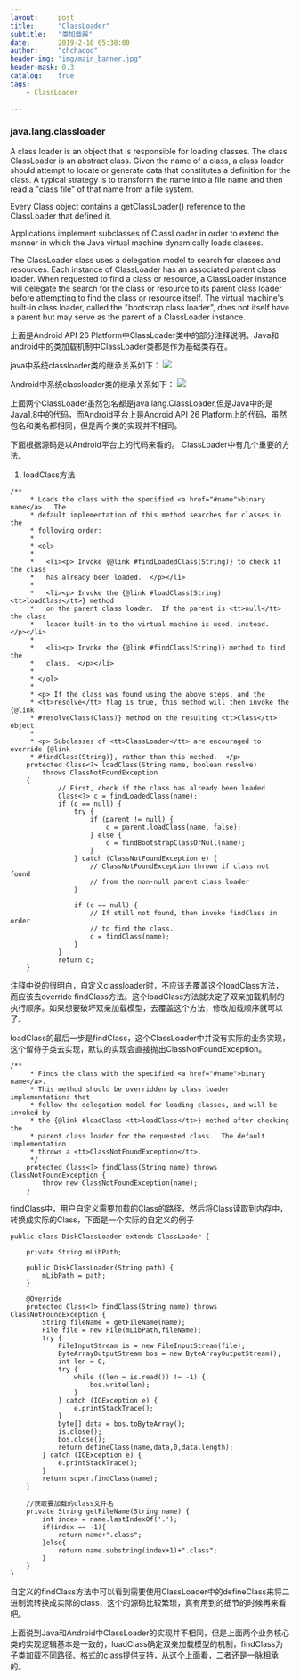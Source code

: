 ```yaml
---
layout:     post
title:      "ClassLoader"
subtitle:   "类加载器"
date:       2019-2-10 05:30:00
author:     "chchaooo"
header-img: "img/main_banner.jpg"
header-mask: 0.3
catalog:    true
tags:
    - ClassLoader
   
---
```


### java.lang.classloader

A class loader is an object that is responsible for loading classes. The class ClassLoader is an abstract class.  Given the name of a class, a class loader should attempt to locate or generate data that constitutes a definition for the class.  A
typical strategy is to transform the name into a file name and then read a "class file" of that name from a file system.

Every Class object contains a getClassLoader() reference to the ClassLoader that defined it.

Applications implement subclasses of ClassLoader in order to extend the manner in which the Java virtual machine dynamically loads classes.

The ClassLoader class uses a delegation model to search for
classes and resources.  Each instance of ClassLoader has an
associated parent class loader.  When requested to find a class or resource, a ClassLoader instance will delegate the search for the class or resource to its parent class loader before attempting to find the class or resource itself.  The virtual machine's built-in class loader, called the "bootstrap class loader", does not itself have a parent but may serve as the parent of a ClassLoader instance.

上面是Android API 26 Platform中ClassLoader类中的部分注释说明。Java和android中的类加载机制中ClassLoader类都是作为基础类存在。

java中系统classloader类的继承关系如下：
![](https://cl.ly/83e00a201383/23alkdsj.png)

Android中系统classloader类的继承关系如下：
![](https://cl.ly/8c6ac9e9dc84/%E5%B1%8F%E5%B9%95%E5%BF%AB%E7%85%A7%202019-02-13%20%E4%B8%8B%E5%8D%884.38.26.png)

上面两个ClassLoader虽然包名都是java.lang.ClassLoader,但是Java中的是Java1.8中的代码，而Android平台上是Android API 26 Platform上的代码，虽然包名和类名都相同，但是两个类的实现并不相同。

下面根据源码是以Android平台上的代码来看的。
ClassLoader中有几个重要的方法。
1. loadClass方法
```
/**
     * Loads the class with the specified <a href="#name">binary name</a>.  The
     * default implementation of this method searches for classes in the
     * following order:
     *
     * <ol>
     *
     *   <li><p> Invoke {@link #findLoadedClass(String)} to check if the class
     *   has already been loaded.  </p></li>
     *
     *   <li><p> Invoke the {@link #loadClass(String) <tt>loadClass</tt>} method
     *   on the parent class loader.  If the parent is <tt>null</tt> the class
     *   loader built-in to the virtual machine is used, instead.  </p></li>
     *
     *   <li><p> Invoke the {@link #findClass(String)} method to find the
     *   class.  </p></li>
     *
     * </ol>
     *
     * <p> If the class was found using the above steps, and the
     * <tt>resolve</tt> flag is true, this method will then invoke the {@link
     * #resolveClass(Class)} method on the resulting <tt>Class</tt> object.
     *
     * <p> Subclasses of <tt>ClassLoader</tt> are encouraged to override {@link
     * #findClass(String)}, rather than this method.  </p>
    protected Class<?> loadClass(String name, boolean resolve)
        throws ClassNotFoundException
    {
            // First, check if the class has already been loaded
            Class<?> c = findLoadedClass(name);
            if (c == null) {
                try {
                    if (parent != null) {
                        c = parent.loadClass(name, false);
                    } else {
                        c = findBootstrapClassOrNull(name);
                    }
                } catch (ClassNotFoundException e) {
                    // ClassNotFoundException thrown if class not found
                    // from the non-null parent class loader
                }

                if (c == null) {
                    // If still not found, then invoke findClass in order
                    // to find the class.
                    c = findClass(name);
                }
            }
            return c;
    }
```
注释中说的很明白，自定义classloader时，不应该去覆盖这个loadClass方法，而应该去override findClass方法。这个loadClass方法就决定了双亲加载机制的执行顺序。如果想要破坏双亲加载模型，去覆盖这个方法，修改加载顺序就可以了。

loadClass的最后一步是findClass，这个ClassLoader中并没有实际的业务实现，这个留待子类去实现，默认的实现会直接抛出ClassNotFoundException。

```
/**
     * Finds the class with the specified <a href="#name">binary name</a>.
     * This method should be overridden by class loader implementations that
     * follow the delegation model for loading classes, and will be invoked by
     * the {@link #loadClass <tt>loadClass</tt>} method after checking the
     * parent class loader for the requested class.  The default implementation
     * throws a <tt>ClassNotFoundException</tt>.
     */
    protected Class<?> findClass(String name) throws ClassNotFoundException {
        throw new ClassNotFoundException(name);
    }
```

findClass中，用户自定义需要加载的Class的路径，然后将Class读取到内存中，转换成实际的Class，下面是一个实际的自定义的例子

```
public class DiskClassLoader extends ClassLoader {

    private String mLibPath;

    public DiskClassLoader(String path) {
        mLibPath = path;
    }

    @Override
    protected Class<?> findClass(String name) throws ClassNotFoundException {
        String fileName = getFileName(name);
        File file = new File(mLibPath,fileName);
        try {
            FileInputStream is = new FileInputStream(file);
            ByteArrayOutputStream bos = new ByteArrayOutputStream();
            int len = 0;
            try {
                while ((len = is.read()) != -1) {
                    bos.write(len);
                }
            } catch (IOException e) {
                e.printStackTrace();
            }
            byte[] data = bos.toByteArray();
            is.close();
            bos.close();
            return defineClass(name,data,0,data.length);
        } catch (IOException e) {
            e.printStackTrace();
        }
        return super.findClass(name);
    }

    //获取要加载的class文件名
    private String getFileName(String name) {
        int index = name.lastIndexOf('.');
        if(index == -1){
            return name+".class";
        }else{
            return name.substring(index+1)+".class";
        }
    }
}
```
自定义的findClass方法中可以看到需要使用ClassLoader中的defineClass来将二进制流转换成实际的class，这个的源码比较繁琐，真有用到的细节的时候再来看吧。

上面说到Java和Android中ClassLoader的实现并不相同，但是上面两个业务核心类的实现逻辑基本是一致的，loadClass确定双亲加载模型的机制，findClass为子类加载不同路径、格式的class提供支持，从这个上面看，二者还是一脉相承的。










